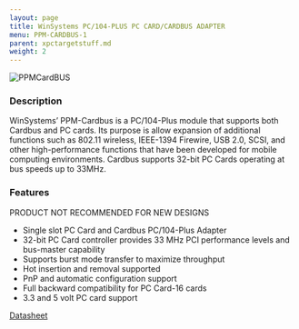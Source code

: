```yaml
---
layout: page
title: WinSystems PC/104-PLUS PC CARD/CARDBUS ADAPTER
menu: PPM-CARDBUS-1
parent: xpctargetstuff.md
weight: 2
---
```


![PPMCardBUS](https://www.winsystems.com/wp-content/uploads/2015/01/PPM-CARDBUS-1-1000x1000.jpg?raw=true)


### Description

WinSystems’ PPM-Cardbus is a PC/104-Plus module that supports both Cardbus and PC cards. Its purpose is allow expansion of additional functions such as 802.11 wireless, IEEE-1394 Firewire, USB 2.0, SCSI, and other high-performance functions that have been developed for mobile computing environments. Cardbus supports 32-bit PC Cards operating at bus speeds up to 33MHz.

### Features

PRODUCT NOT RECOMMENDED FOR NEW DESIGNS

* Single slot PC Card and Cardbus PC/104-Plus Adapter
* 32-bit PC Card controller provides 33 MHz PCI
 performance levels and bus-master capability
* Supports burst mode transfer to maximize throughput
* Hot insertion and removal supported
* PnP and automatic configuration support
* Full backward compatibility for PC Card-16 cards
* 3.3 and 5 volt PC card support

[Datasheet](https://www.winsystems.com/wp-content/uploads/datasheets/ppm-cardbus-1-ds.pdf)
